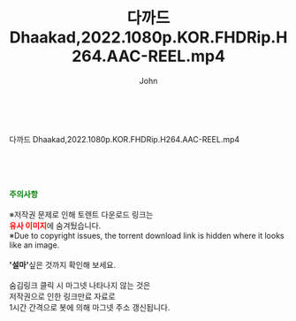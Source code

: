 ﻿---
layout: post
title:  "다까드 Dhaakad,2022.1080p.KOR.FHDRip.H264.AAC-REEL.mp4"
author: John
categories: [ 영화 ]
tags: [  ]
image:  
description: "다까드 Dhaakad,2022.1080p.KOR.FHDRip.H264.AAC-REEL.mp4 torrent 정보 공유"
toc: true
toc_sticky: true
---

<br>
<div class="view-img">
<a class="view_image" href="https://torrentmobile59.com/bbs/view_image.php?fn=%2Fdata%2Ffile%2Fmovie%2F2345726642_6Fqt0hpZ_edfcaa3ebd22f226f54c6566083f0cd87d1e60f1.jpg" target="_blank"><img alt="" class="img-tag" content="https://torrentmobile59.com/data/file/movie/2345726642_6Fqt0hpZ_edfcaa3ebd22f226f54c6566083f0cd87d1e60f1.jpg" itemprop="image" src="https://torrentmobile59.com/data/file/movie/2345726642_6Fqt0hpZ_edfcaa3ebd22f226f54c6566083f0cd87d1e60f1.jpg"/></a><a class="view_image" href="https://torrentmobile59.com/bbs/view_image.php?fn=%2Fdata%2Ffile%2Fmovie%2F2345726642_ZL25YfPI_a4889e70020b97bb3a36bd8843aeb19b63a3ecde.jpg" target="_blank"><img alt="" class="img-tag" content="https://torrentmobile59.com/data/file/movie/2345726642_ZL25YfPI_a4889e70020b97bb3a36bd8843aeb19b63a3ecde.jpg" itemprop="image" src="https://torrentmobile59.com/data/file/movie/2345726642_ZL25YfPI_a4889e70020b97bb3a36bd8843aeb19b63a3ecde.jpg"/></a></div><div class="view-content" itemprop="description">
<p>다까드 Dhaakad,2022.1080p.KOR.FHDRip.H264.AAC-REEL.mp4<br/></p> </div>
    
<br><br><br>
<p data-ke-size="size16"><b><span style="color: green;">주의사항</span></b><br /><br />※저작권 문제로 인해 토렌트 다운로드 링크는<br /><b><span style="color: red;">유사 이미지</span></b>에 숨겨뒀습니다.<br />※Due to copyright issues, the torrent download link is hidden where it looks like an image.<br /><br /><b>'설마'</b>싶은 것까지 확인해 보세요.<br /><br />숨김링크 클릭 시 마그넷 나타나지 않는 것은<br />저작권으로 인한 링크만료 자료로<br />1시간 간격으로 봇에 의해 마그넷 주소 갱신됩니다.</p>
